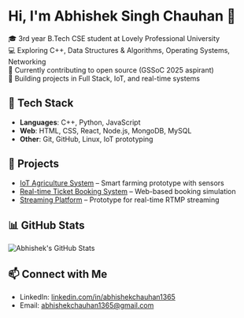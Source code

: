 # Hi, I'm Abhishek Singh Chauhan 👋

🎓 3rd year B.Tech CSE student at Lovely Professional University  
💻 Exploring C++, Data Structures & Algorithms, Operating Systems, Networking  
🌱 Currently contributing to open source (GSSoC 2025 aspirant)  
🚀 Building projects in Full Stack, IoT, and real-time systems  

## 🔧 Tech Stack
- **Languages**: C++, Python, JavaScript  
- **Web**: HTML, CSS, React, Node.js, MongoDB, MySQL  
- **Other**: Git, GitHub, Linux, IoT prototyping  

## 📂 Projects
- [IoT Agriculture System](#) – Smart farming prototype with sensors  
- [Real-time Ticket Booking System](#) – Web-based booking simulation  
- [Streaming Platform](#) – Prototype for real-time RTMP streaming  

## 📊 GitHub Stats
![Abhishek's GitHub Stats](https://github-readme-stats.vercel.app/api?username=abhishekchauhan1365&show_icons=true&theme=default)

## 📫 Connect with Me
- LinkedIn: [linkedin.com/in/abhishekchauhan1365](https://linkedin.com/in/abhishekchauhan1365)
- Email: abhishekchauhan1365@gmail.com
